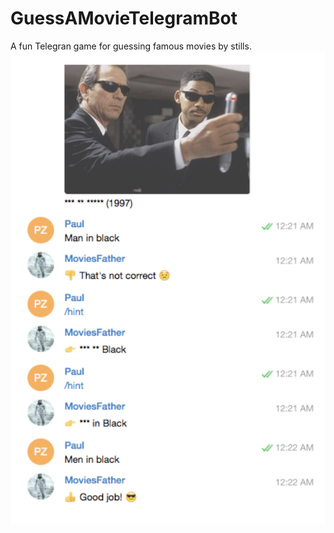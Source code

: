 # GuessAMovieTelegramBot

A fun Telegran game for guessing famous movies by stills.
![Image description](https://github.com/paulzin/GuessAMovieTelegramBot/blob/master/Screenshot%202020-03-08%20at%2014.46.27.png?raw=true)
